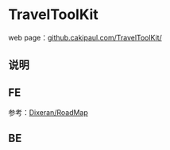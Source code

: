 # TravelToolKit

web page：[github.cakipaul.com/TravelToolKit/](http://github.cakipaul.com/TravelToolKit/)

## 说明

## FE

参考：[Dixeran/RoadMap](https://github.com/Dixeran/RoadMap)

## BE